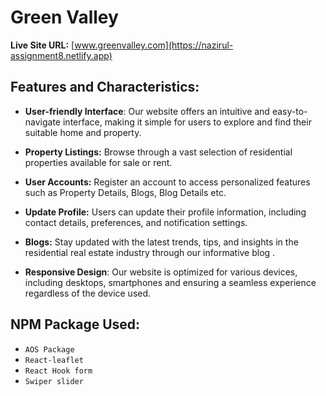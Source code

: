 # Green Valley

**Live Site URL:** [www.greenvalley.com](https://nazirul-assignment8.netlify.app)

## Features and Characteristics:

- **User-friendly Interface**: Our website offers an intuitive and easy-to-navigate interface, making it simple for users to explore and find their suitable home and property.

- **Property Listings:** Browse through a vast selection of residential properties available for sale or rent.

- **User Accounts:** Register an account to access personalized features such as Property Details, Blogs, Blog Details etc.

- **Update Profile:** Users can update their profile information, including contact details, preferences, and notification settings.

- **Blogs:** Stay updated with the latest trends, tips, and insights in the residential real estate industry through our informative blog .

- **Responsive Design**: Our website is optimized for various devices, including desktops, smartphones and ensuring a seamless experience regardless of the device used.

## NPM Package Used:

- `AOS Package`
- `React-leaflet`
- `React Hook form`
- `Swiper slider`
